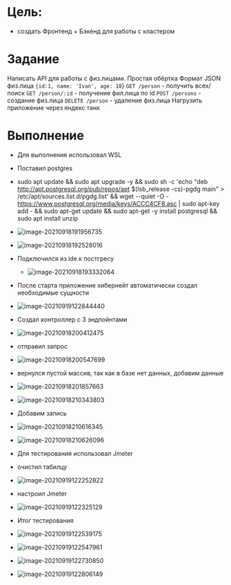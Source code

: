 # Цель:

- создать Фронтенд + Бэкенд для работы с кластером

# Задание

Написать API для работы с физ.лицами. Простая обёртка Формат JSON физ.лица `{id:1, name: 'Ivan', age: 18`} `GET /person` - получить всех/поиск `GET /person/:id` - получение фил.лица по id `POST /persons` - создание физ.лица `DELETE /person` - удаление физ.лица Нагрузить приложение через яндекс танк

# Выполнение

- Для выполнения использовал WSL

- Поставил postgres

- sudo apt update && sudo apt upgrade -y && sudo sh -c 'echo "deb http://apt.postgresql.org/pub/repos/apt $(lsb_release -cs)-pgdg main" > /etc/apt/sources.list.d/pgdg.list' && wget --quiet -O - https://www.postgresql.org/media/keys/ACCC4CF8.asc | sudo apt-key add - && sudo apt-get update && sudo apt-get -y install postgresql && sudo apt install unzip

- ![image-20210918191956735](36%20-%20%D0%B1%D1%8D%D0%BA%D0%B5%D0%BD%D0%B4.assets/image-20210918191956735.png)

- ![image-20210918192528016](36%20-%20%D0%B1%D1%8D%D0%BA%D0%B5%D0%BD%D0%B4.assets/image-20210918192528016.png)

- Подключился из ide к постгресу
  -  ![image-20210918193332064](36%20-%20%D0%B1%D1%8D%D0%BA%D0%B5%D0%BD%D0%B4.assets/image-20210918193332064.png)
  
- После старта приложение хибернейт автоматически создал необходимые сущности

- ![image-20210919122844440](36%20-%20%D0%B1%D1%8D%D0%BA%D0%B5%D0%BD%D0%B4.assets/image-20210919122844440.png)

- Создал контроллер с 3 эндпойнтами

- ![image-20210918200412475](36%20-%20%D0%B1%D1%8D%D0%BA%D0%B5%D0%BD%D0%B4.assets/image-20210918200412475.png)

- отправил запрос

- ![image-20210918200547699](36%20-%20%D0%B1%D1%8D%D0%BA%D0%B5%D0%BD%D0%B4.assets/image-20210918200547699.png)

- вернулся пустой массив, так как в базе нет данных, добавим данные

- ![image-20210918201857663](36%20-%20%D0%B1%D1%8D%D0%BA%D0%B5%D0%BD%D0%B4.assets/image-20210918201857663.png)

- ![image-20210918210343803](36%20-%20%D0%B1%D1%8D%D0%BA%D0%B5%D0%BD%D0%B4.assets/image-20210918210343803.png)

- Добавим запись

- ![image-20210918210616345](36%20-%20%D0%B1%D1%8D%D0%BA%D0%B5%D0%BD%D0%B4.assets/image-20210918210616345.png)

- ![image-20210918210626096](36%20-%20%D0%B1%D1%8D%D0%BA%D0%B5%D0%BD%D0%B4.assets/image-20210918210626096.png)

- Для тестирования использовал Jmeter

- очистил табилцу

- ![image-20210919122252822](36%20-%20%D0%B1%D1%8D%D0%BA%D0%B5%D0%BD%D0%B4.assets/image-20210919122252822.png)

- настроил Jmeter

- ![image-20210919122325129](36%20-%20%D0%B1%D1%8D%D0%BA%D0%B5%D0%BD%D0%B4.assets/image-20210919122325129.png)

- Итог тестирования

- ![image-20210919122539175](36%20-%20%D0%B1%D1%8D%D0%BA%D0%B5%D0%BD%D0%B4.assets/image-20210919122539175.png)

- ![image-20210919122547961](36%20-%20%D0%B1%D1%8D%D0%BA%D0%B5%D0%BD%D0%B4.assets/image-20210919122547961.png)

- ![image-20210919122730850](36%20-%20%D0%B1%D1%8D%D0%BA%D0%B5%D0%BD%D0%B4.assets/image-20210919122730850.png)

- ![image-20210919122806149](36%20-%20%D0%B1%D1%8D%D0%BA%D0%B5%D0%BD%D0%B4.assets/image-20210919122806149.png)

  

